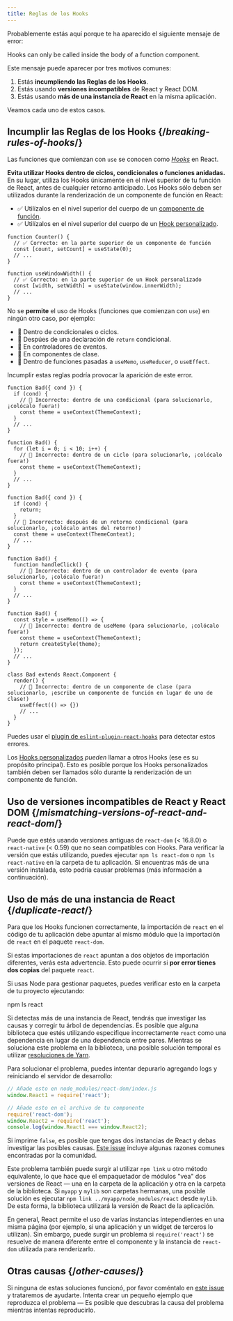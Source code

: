 ```yaml
---
title: Reglas de los Hooks
---
```


Probablemente estás aquí porque te ha aparecido el siguiente mensaje de error:

<ConsoleBlock level="error">

Hooks can only be called inside the body of a function component.

</ConsoleBlock>

Este mensaje puede aparecer por tres motivos comunes:

1. Estás **incumpliendo las Reglas de los Hooks**.
2. Estás usando **versiones incompatibles** de React y React DOM.
3. Estás usando **más de una instancia de React** en la misma aplicación.

Veamos cada uno de estos casos.

## Incumplir las Reglas de los Hooks {/*breaking-rules-of-hooks*/}

Las funciones que comienzan con `use` se conocen como [*Hooks*](/reference/react) en React.

**Evita utilizar Hooks dentro de ciclos, condicionales o funciones anidadas.** En su lugar, utiliza los Hooks únicamente en el nivel superior de tu función de React, antes de cualquier retorno anticipado. Los Hooks sólo deben ser utilizados durante la renderización de un componente de función en React:

* ✅ Utilízalos en el nivel superior del cuerpo de un [componente de función](/learn/your-first-component).
* ✅ Utilízalos en el nivel superior del cuerpo de un [Hook personalizado](/learn/reusing-logic-with-custom-hooks).

```js{2-3,8-9}
function Counter() {
  // ✅ Correcto: en la parte superior de un componente de función
  const [count, setCount] = useState(0);
  // ...
}

function useWindowWidth() {
  // ✅ Correcto: en la parte superior de un Hook personalizado
  const [width, setWidth] = useState(window.innerWidth);
  // ...
}
```

No se **permite** el uso de Hooks (funciones que comienzan con `use`) en ningún otro caso, por ejemplo:

* 🔴 Dentro de condicionales o ciclos.
* 🔴 Despúes de una declaración de `return` condicional.
* 🔴 En controladores de eventos.
* 🔴 En componentes de clase.
* 🔴 Dentro de funciones pasadas a `useMemo`, `useReducer`, o `useEffect`.

Incumplir estas reglas podría provocar la aparición de este error.

```js{3-4,11-12,20-21}
function Bad({ cond }) {
  if (cond) {
    // 🔴 Incorrecto: dentro de una condicional (para solucionarlo, ¡colócalo fuera!)
    const theme = useContext(ThemeContext);
  }
  // ...
}

function Bad() {
  for (let i = 0; i < 10; i++) {
    // 🔴 Incorrecto: dentro de un ciclo (para solucionarlo, ¡colócalo fuera!)
    const theme = useContext(ThemeContext);
  }
  // ...
}

function Bad({ cond }) {
  if (cond) {
    return;
  }
  // 🔴 Incorrecto: después de un retorno condicional (para solucionarlo, ¡colócalo antes del retorno!)
  const theme = useContext(ThemeContext);
  // ...
}

function Bad() {
  function handleClick() {
    // 🔴 Incorrecto: dentro de un controlador de evento (para solucionarlo, ¡colócalo fuera!)
    const theme = useContext(ThemeContext);
  }
  // ...
}

function Bad() {
  const style = useMemo(() => {
    // 🔴 Incorrecto: dentro de useMemo (para solucionarlo, ¡colócalo fuera!)
    const theme = useContext(ThemeContext);
    return createStyle(theme);
  });
  // ...
}

class Bad extends React.Component {
  render() {
    // 🔴 Incorrecto: dentro de un componente de clase (para solucionarlo, ¡escribe un componente de función en lugar de uno de clase!)
    useEffect(() => {})
    // ...
  }
}
```

Puedes usar el [plugin de `eslint-plugin-react-hooks`](https://www.npmjs.com/package/eslint-plugin-react-hooks) para detectar estos errores.

<Note>

Los [Hooks personalizados](/learn/reusing-logic-with-custom-hooks) *pueden* llamar a otros Hooks (ese es su propósito principal). Esto es posible porque los Hooks personalizados también deben ser llamados sólo durante la renderización de un componente de función.

</Note>

## Uso de versiones incompatibles de React y React DOM {/*mismatching-versions-of-react-and-react-dom*/}

Puede que estés usando versiones antiguas de `react-dom` (< 16.8.0) o `react-native` (< 0.59) que no sean compatibles con Hooks. Para verificar la versión que estás utilizando, puedes ejecutar `npm ls react-dom` o `npm ls react-native` en la carpeta de tu aplicación. Si encuentras más de una versión instalada, esto podría causar problemas (más información a continuación).

## Uso de más de una instancia de React {/*duplicate-react*/}

Para que los Hooks funcionen correctamente, la importación de `react` en el código de tu aplicación debe apuntar al mismo módulo que la importación de `react` en el paquete `react-dom`.

Si estas importaciones de `react` apuntan a dos objetos de importación diferentes, verás esta advertencia. Esto puede ocurrir si **por error tienes dos copias** del paquete `react`.

Si usas Node para gestionar paquetes, puedes verificar esto en la carpeta de tu proyecto ejecutando:

<TerminalBlock>

npm ls react

</TerminalBlock>

Si detectas más de una instancia de React, tendrás que investigar las causas y corregir tu árbol de dependencias. Es posible que alguna biblioteca que estés utilizando especifique incorrectamente `react` como una dependencia en lugar de una dependencia entre pares. Mientras se soluciona este problema en la biblioteca, una posible solución temporal es utilizar [resoluciones de Yarn](https://runebook.dev/es/docs/yarn/selective-version-resolutions).

Para solucionar el problema, puedes intentar depurarlo agregando logs y reiniciando el servidor de desarrollo:

```js
// Añade esto en node_modules/react-dom/index.js
window.React1 = require('react');

// Añade esto en el archivo de tu componente
require('react-dom');
window.React2 = require('react');
console.log(window.React1 === window.React2);
```

Si imprime `false`, es posible que tengas dos instancias de React y debas investigar las posibles causas. [Este issue](https://github.com/facebook/react/issues/13991) incluye algunas razones comunes encontradas por la comunidad.

Este problema también puede surgir al utilizar `npm link` u otro método equivalente, lo que hace que el empaquetador de módulos "vea" dos versiones de React — una en la carpeta de la aplicación y otra en la carpeta de la biblioteca. Si `myapp` y `mylib` son carpetas hermanas, una posible solución es ejecutar `npm link ../myapp/node_modules/react` desde `mylib`. De esta forma, la biblioteca utilizará la versión de React de la aplicación.

<Note>

En general, React permite el uso de varias instancias intependientes en una misma página (por ejemplo, si una aplicación y un widget de terceros lo utilizan). Sin embargo, puede surgir un problema si `require('react')` se resuelve de manera diferente entre el componente y la instancia de `react-dom` utilizada para renderizarlo.

</Note>

## Otras causas {/*other-causes*/}

Si ninguna de estas soluciones funcionó, por favor coméntalo en [este issue](https://github.com/facebook/react/issues/13991) y trataremos de ayudarte. Intenta crear un pequeño ejemplo que reproduzca el problema — Es posible que descubras la causa del problema mientras intentas reproducirlo.
